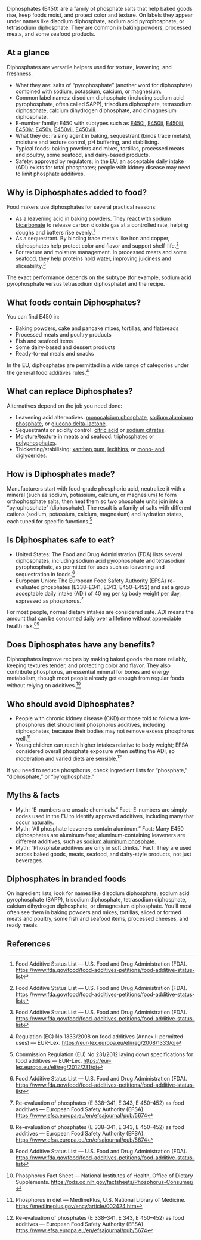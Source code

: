 Diphosphates (E450) are a family of phosphate salts that help baked goods rise, keep foods moist, and protect color and texture. On labels they appear under names like disodium diphosphate, sodium acid pyrophosphate, or tetrasodium diphosphate. They are common in baking powders, processed meats, and some seafood products.

<!--more-->

## At a glance
Diphosphates are versatile helpers used for texture, leavening, and freshness.

- What they are: salts of “pyrophosphate” (another word for diphosphate) combined with sodium, potassium, calcium, or magnesium.
- Common label names: disodium diphosphate (including sodium acid pyrophosphate, often called SAPP), trisodium diphosphate, tetrasodium diphosphate, calcium dihydrogen diphosphate, and dimagnesium diphosphate.
- E-number family: E450 with subtypes such as [E450i](/e450i-disodium-diphosphate), [E450ii](/e450ii-trisodium-diphosphate), [E450iii](/e450iii-tetrasodium-diphosphate), [E450iv](/e450iv-dipotassium-dihydrogenpyrophosphate), [E450v](/e450v-tetrapotassium-diphosphate), [E450vii](/e450vii-calcium-dihydrogen-diphosphate), [E450viii](/e450viii-dimagnesium-diphosphate).
- What they do: raising agent in baking, sequestrant (binds trace metals), moisture and texture control, pH buffering, and stabilising.
- Typical foods: baking powders and mixes, tortillas, processed meats and poultry, some seafood, and dairy-based products.
- Safety: approved by regulators; in the EU, an acceptable daily intake (ADI) exists for total phosphates; people with kidney disease may need to limit phosphate additives.

## Why is Diphosphates added to food?
Food makers use diphosphates for several practical reasons:
- As a leavening acid in baking powders. They react with [sodium bicarbonate](/e500ii-sodium-bicarbonate) to release carbon dioxide gas at a controlled rate, helping doughs and batters rise evenly.[^2]
- As a sequestrant. By binding trace metals like iron and copper, diphosphates help protect color and flavor and support shelf-life.[^2]
- For texture and moisture management. In processed meats and some seafood, they help proteins hold water, improving juiciness and sliceability.[^2]

The exact performance depends on the subtype (for example, sodium acid pyrophosphate versus tetrasodium diphosphate) and the recipe.

## What foods contain Diphosphates?
You can find E450 in:
- Baking powders, cake and pancake mixes, tortillas, and flatbreads
- Processed meats and poultry products
- Fish and seafood items
- Some dairy-based and dessert products
- Ready-to-eat meals and snacks

In the EU, diphosphates are permitted in a wide range of categories under the general food additives rules.[^6]

## What can replace Diphosphates?
Alternatives depend on the job you need done:
- Leavening acid alternatives: [monocalcium phosphate](/e341i-monocalcium-phosphate), [sodium aluminum phosphate](/e541-sodium-aluminium-phosphate), or [glucono delta-lactone](/e575-glucono-delta-lactone).
- Sequestrants or acidity control: [citric acid](/e330-citric-acid) or [sodium citrates](/e331-sodium-citrates).
- Moisture/texture in meats and seafood: [triphosphates](/e451-triphosphates) or [polyphosphates](/e452-polyphosphates).
- Thickening/stabilising: [xanthan gum](/e415-xanthan-gum), [lecithins](/e322-lecithins), or [mono- and diglycerides](/e471-mono-and-diglycerides-of-fatty-acids).

## How is Diphosphates made?
Manufacturers start with food-grade phosphoric acid, neutralize it with a mineral (such as sodium, potassium, calcium, or magnesium) to form orthophosphate salts, then heat them so two phosphate units join into a “pyrophosphate” (diphosphate). The result is a family of salts with different cations (sodium, potassium, calcium, magnesium) and hydration states, each tuned for specific functions.[^3]

## Is Diphosphates safe to eat?
- United States: The Food and Drug Administration (FDA) lists several diphosphates, including sodium acid pyrophosphate and tetrasodium pyrophosphate, as permitted for uses such as leavening and sequestration in foods.[^2]
- European Union: The European Food Safety Authority (EFSA) re-evaluated phosphates (E338–E341, E343, E450–E452) and set a group acceptable daily intake (ADI) of 40 mg per kg body weight per day, expressed as phosphorus.[^1]

For most people, normal dietary intakes are considered safe. ADI means the amount that can be consumed daily over a lifetime without appreciable health risk.[^1][^2]

## Does Diphosphates have any benefits?
Diphosphates improve recipes by making baked goods rise more reliably, keeping textures tender, and protecting color and flavor. They also contribute phosphorus, an essential mineral for bones and energy metabolism, though most people already get enough from regular foods without relying on additives.[^4]

## Who should avoid Diphosphates?
- People with chronic kidney disease (CKD) or those told to follow a low-phosphorus diet should limit phosphorus additives, including diphosphates, because their bodies may not remove excess phosphorus well.[^5]
- Young children can reach higher intakes relative to body weight; EFSA considered overall phosphate exposure when setting the ADI, so moderation and varied diets are sensible.[^1]

If you need to reduce phosphorus, check ingredient lists for “phosphate,” “diphosphate,” or “pyrophosphate.”

## Myths & facts
- Myth: “E-numbers are unsafe chemicals.” Fact: E-numbers are simply codes used in the EU to identify approved additives, including many that occur naturally.
- Myth: “All phosphate leaveners contain aluminum.” Fact: Many E450 diphosphates are aluminum‑free; aluminum-containing leaveners are different additives, such as [sodium aluminum phosphate](/e541-sodium-aluminium-phosphate).
- Myth: “Phosphate additives are only in soft drinks.” Fact: They are used across baked goods, meats, seafood, and dairy-style products, not just beverages.

## Diphosphates in branded foods
On ingredient lists, look for names like disodium diphosphate, sodium acid pyrophosphate (SAPP), trisodium diphosphate, tetrasodium diphosphate, calcium dihydrogen diphosphate, or dimagnesium diphosphate. You’ll most often see them in baking powders and mixes, tortillas, sliced or formed meats and poultry, some fish and seafood items, processed cheeses, and ready meals.

## References
[^1]: Re-evaluation of phosphates (E 338–341, E 343, E 450–452) as food additives — European Food Safety Authority (EFSA). https://www.efsa.europa.eu/en/efsajournal/pub/5674
[^2]: Food Additive Status List — U.S. Food and Drug Administration (FDA). https://www.fda.gov/food/food-additives-petitions/food-additive-status-list
[^3]: Commission Regulation (EU) No 231/2012 laying down specifications for food additives — EUR-Lex. https://eur-lex.europa.eu/eli/reg/2012/231/oj
[^4]: Phosphorus Fact Sheet — National Institutes of Health, Office of Dietary Supplements. https://ods.od.nih.gov/factsheets/Phosphorus-Consumer/
[^5]: Phosphorus in diet — MedlinePlus, U.S. National Library of Medicine. https://medlineplus.gov/ency/article/002424.htm
[^6]: Regulation (EC) No 1333/2008 on food additives (Annex II permitted uses) — EUR-Lex. https://eur-lex.europa.eu/eli/reg/2008/1333/oj
